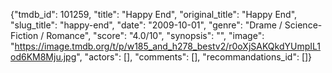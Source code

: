 {"tmdb_id": 101259, "title": "Happy End", "original_title": "Happy End", "slug_title": "happy-end", "date": "2009-10-01", "genre": "Drame / Science-Fiction / Romance", "score": "4.0/10", "synopsis": "", "image": "https://image.tmdb.org/t/p/w185_and_h278_bestv2/r0oXjSAKQkdYUmpIL1od6KM8Mju.jpg", "actors": [], "comments": [], "recommandations_id": []}